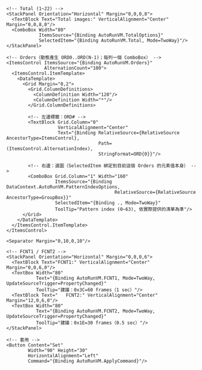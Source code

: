 <!-- ===================== Auto Run ===================== -->
<GroupBox Header="Auto Run"
         Margin="0,12,0,0"
         Visibility="{Binding IsAutoRunConfigVisible,
                              Converter={StaticResource BoolToVisibilityConverter}}">
  <StackPanel Margin="12" Orientation="Vertical" >

    <!-- Total (1~22) -->
    <StackPanel Orientation="Horizontal" Margin="0,0,0,8">
      <TextBlock Text="Total images:" VerticalAlignment="Center" Margin="0,0,8,0"/>
      <ComboBox Width="80"
                ItemsSource="{Binding AutoRunVM.TotalOptions}"
                SelectedItem="{Binding AutoRunVM.Total, Mode=TwoWay}"/>
    </StackPanel>

    <!-- Orders（動態產生 ORD0..ORD(N-1)；每列一個 ComboBox） -->
    <ItemsControl ItemsSource="{Binding AutoRunVM.Orders}"
                  AlternationCount="100">
      <ItemsControl.ItemTemplate>
        <DataTemplate>
          <Grid Margin="0,2">
            <Grid.ColumnDefinitions>
              <ColumnDefinition Width="120"/>
              <ColumnDefinition Width="*"/>
            </Grid.ColumnDefinitions>

            <!-- 左邊標籤：ORD# -->
            <TextBlock Grid.Column="0"
                       VerticalAlignment="Center"
                       Text="{Binding RelativeSource={RelativeSource AncestorType=ItemsControl},
                                      Path=(ItemsControl.AlternationIndex),
                                      StringFormat=ORD{0}}"/>

            <!-- 右邊：選圖（SelectedItem 綁定到目前這個 Orders 的元素值本身） -->
            <ComboBox Grid.Column="1" Width="160"
                      ItemsSource="{Binding DataContext.AutoRunVM.PatternIndexOptions,
                                            RelativeSource={RelativeSource AncestorType=GroupBox}}"
                      SelectedItem="{Binding ., Mode=TwoWay}"
                      ToolTip="Pattern index (0~63), 依實際提供的清單為準"/>
          </Grid>
        </DataTemplate>
      </ItemsControl.ItemTemplate>
    </ItemsControl>

    <Separator Margin="0,10,0,10"/>

    <!-- FCNT1 / FCNT2 -->
    <StackPanel Orientation="Horizontal" Margin="0,0,0,6">
      <TextBlock Text="FCNT1:" VerticalAlignment="Center" Margin="0,0,6,0"/>
      <TextBox Width="80"
               Text="{Binding AutoRunVM.FCNT1, Mode=TwoWay, UpdateSourceTrigger=PropertyChanged}"
               ToolTip="建議：0x3C=60 frames（1 sec）"/>
      <TextBlock Text="   FCNT2:" VerticalAlignment="Center" Margin="12,0,6,0"/>
      <TextBox Width="80"
               Text="{Binding AutoRunVM.FCNT2, Mode=TwoWay, UpdateSourceTrigger=PropertyChanged}"
               ToolTip="建議：0x1E=30 frames（0.5 sec）"/>
    </StackPanel>

    <!-- 套用 -->
    <Button Content="Set"
            Width="90" Height="30"
            HorizontalAlignment="Left"
            Command="{Binding AutoRunVM.ApplyCommand}"/>
  </StackPanel>
</GroupBox>